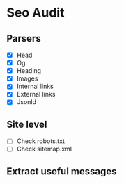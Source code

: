 # Seo Audit

## Parsers

- [x] Head
- [x] Og
- [x] Heading
- [x] Images
- [x] Internal links
- [x] External links
- [x] Jsonld

## Site level

- [ ] Check robots.txt
- [ ] Check sitemap.xml

## Extract useful messages

